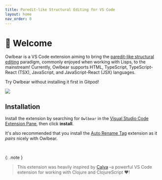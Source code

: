 ```yaml
---
title: Paredit-like Structural Editing for VS Code
layout: home
nav_order: 0
---
```


# 👋 Welcome

Owlbear is a VS Code extension aiming to bring the [paredit-like structural editing](https://calva.io/paredit/) paradigm, commonly enjoyed when working with Lisps, to the mainstream! Currently, Owlbear supports HTML, TypeScript, TypeScript-React (TSX), JavaScript, and JavaScript-React (JSX) languages.

Try Owlbear without installing it first in Gitpod!

<a target="_blank" href="https://gitpod.io/#https://github.com/sansarip/owlbear">
  <img src="/assets/images/gitpod-button.svg"/>
</a>

## Installation

Install the extension by searching for `Owlbear` in the [Visual Studio Code Extension Pane](https://code.visualstudio.com/docs/editor/extension-marketplace), then click **install**.

It's also recommended that you install the [Auto Rename Tag](https://marketplace.visualstudio.com/items?itemName=formulahendry.auto-rename-tag) extension as it *pairs* nicely with Owlbear.

<br>

{: .note }
> This extension was heavily inspired by [Calva](https://calva.io/) –a powerful VS Code extension for working with Clojure and ClojureScript ️❤️!